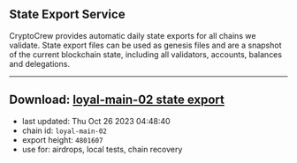 ## State Export Service
CryptoCrew provides automatic daily state exports for all chains we validate. State export files can be used as genesis files and are a snapshot of the current blockchain state, including all validators, accounts, balances and delegations.

---
**Download: [loyal-main-02 state export](https://dl.ccvalidators.com/SERVICE/loyal/loyal-main-02_export_4801607.json)**
---

- last updated: Thu Oct 26 2023 04:48:40
- chain id: `loyal-main-02`
- export height: `4801607`
- use for: airdrops, local tests, chain recovery
